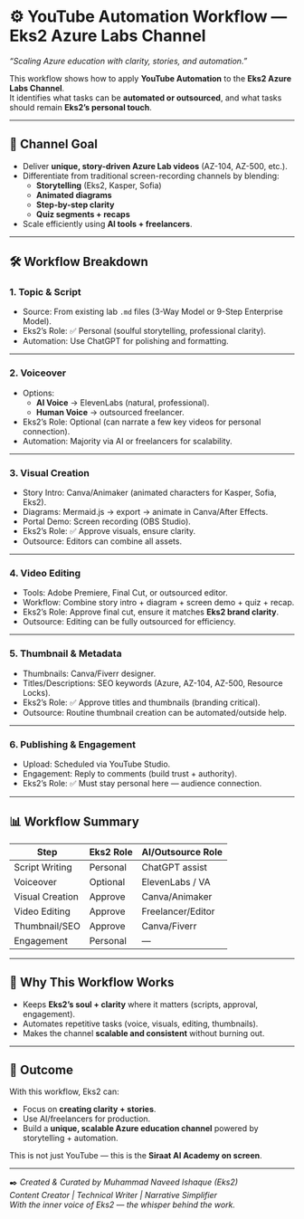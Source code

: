 # ⚙️ YouTube Automation Workflow — Eks2 Azure Labs Channel

_“Scaling Azure education with clarity, stories, and automation.”_  

This workflow shows how to apply **YouTube Automation** to the **Eks2 Azure Labs Channel**.  
It identifies what tasks can be **automated or outsourced**, and what tasks should remain **Eks2’s personal touch**.  

---

## 🎯 Channel Goal

- Deliver **unique, story-driven Azure Lab videos** (AZ-104, AZ-500, etc.).  
- Differentiate from traditional screen-recording channels by blending:  
  - **Storytelling** (Eks2, Kasper, Sofia)  
  - **Animated diagrams**  
  - **Step-by-step clarity**  
  - **Quiz segments + recaps**  
- Scale efficiently using **AI tools + freelancers**.  

---

## 🛠️ Workflow Breakdown

### 1. **Topic & Script**
- Source: From existing lab `.md` files (3-Way Model or 9-Step Enterprise Model).  
- Eks2’s Role: ✅ Personal (soulful storytelling, professional clarity).  
- Automation: Use ChatGPT for polishing and formatting.  

---

### 2. **Voiceover**
- Options:  
  - **AI Voice** → ElevenLabs (natural, professional).  
  - **Human Voice** → outsourced freelancer.  
- Eks2’s Role: Optional (can narrate a few key videos for personal connection).  
- Automation: Majority via AI or freelancers for scalability.  

---

### 3. **Visual Creation**
- Story Intro: Canva/Animaker (animated characters for Kasper, Sofia, Eks2).  
- Diagrams: Mermaid.js → export → animate in Canva/After Effects.  
- Portal Demo: Screen recording (OBS Studio).  
- Eks2’s Role: ✅ Approve visuals, ensure clarity.  
- Outsource: Editors can combine all assets.  

---

### 4. **Video Editing**
- Tools: Adobe Premiere, Final Cut, or outsourced editor.  
- Workflow: Combine story intro + diagram + screen demo + quiz + recap.  
- Eks2’s Role: Approve final cut, ensure it matches **Eks2 brand clarity**.  
- Outsource: Editing can be fully outsourced for efficiency.  

---

### 5. **Thumbnail & Metadata**
- Thumbnails: Canva/Fiverr designer.  
- Titles/Descriptions: SEO keywords (Azure, AZ-104, AZ-500, Resource Locks).  
- Eks2’s Role: ✅ Approve titles and thumbnails (branding critical).  
- Outsource: Routine thumbnail creation can be automated/outside help.  

---

### 6. **Publishing & Engagement**
- Upload: Scheduled via YouTube Studio.  
- Engagement: Reply to comments (build trust + authority).  
- Eks2’s Role: ✅ Must stay personal here — audience connection.  

---

## 📊 Workflow Summary

| Step            | Eks2 Role | AI/Outsource Role |
|-----------------|-----------|-------------------|
| Script Writing  | Personal  | ChatGPT assist    |
| Voiceover       | Optional  | ElevenLabs / VA   |
| Visual Creation | Approve   | Canva/Animaker    |
| Video Editing   | Approve   | Freelancer/Editor |
| Thumbnail/SEO   | Approve   | Canva/Fiverr      |
| Engagement      | Personal  | —                 |

---

## 🚀 Why This Workflow Works

- Keeps **Eks2’s soul + clarity** where it matters (scripts, approval, engagement).  
- Automates repetitive tasks (voice, visuals, editing, thumbnails).  
- Makes the channel **scalable and consistent** without burning out.  

---

## 🎯 Outcome

With this workflow, Eks2 can:  
- Focus on **creating clarity + stories**.  
- Use AI/freelancers for production.  
- Build a **unique, scalable Azure education channel** powered by storytelling + automation.  

This is not just YouTube — this is the **Siraat AI Academy on screen**.  

---

✒️ *Created & Curated by Muhammad Naveed Ishaque (Eks2)*  
*Content Creator | Technical Writer | Narrative Simplifier*  
_With the inner voice of Eks2 — the whisper behind the work._  

